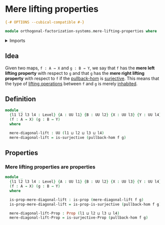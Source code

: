 # Mere lifting properties

```agda
{-# OPTIONS --cubical-compatible #-}

module orthogonal-factorization-systems.mere-lifting-properties where
```

<details><summary>Imports</summary>

```agda
open import foundation.propositions
open import foundation.surjective-maps
open import foundation.universe-levels

open import orthogonal-factorization-systems.pullback-hom
```

</details>

## Idea

Given two maps, `f : A → X` and `g : B → Y`, we say that `f` has the **mere left
lifting property** with respect to `g` and that `g` has the **mere right lifting
property** with respect to `f` if the
[pullback-hom](orthogonal-factorization-systems.pullback-hom.md) is
[surjective](foundation.surjective-maps.md). This means that the type of
[lifting operations](orthogonal-factorization-systems.lifting-operations.md)
between `f` and `g` is merely [inhabited](foundation.inhabited-types.md).

## Definition

```agda
module _
  {l1 l2 l3 l4 : Level} {A : UU l1} {B : UU l2} {X : UU l3} {Y : UU l4}
  (f : A → X) (g : B → Y)
  where

  mere-diagonal-lift : UU (l1 ⊔ l2 ⊔ l3 ⊔ l4)
  mere-diagonal-lift = is-surjective (pullback-hom f g)
```

## Properties

### Mere lifting properties are properties

```agda
module _
  {l1 l2 l3 l4 : Level} {A : UU l1} {B : UU l2} {X : UU l3} {Y : UU l4}
  (f : A → X) (g : B → Y)
  where

  is-prop-mere-diagonal-lift : is-prop (mere-diagonal-lift f g)
  is-prop-mere-diagonal-lift = is-prop-is-surjective (pullback-hom f g)

  mere-diagonal-lift-Prop : Prop (l1 ⊔ l2 ⊔ l3 ⊔ l4)
  mere-diagonal-lift-Prop = is-surjective-Prop (pullback-hom f g)
```
